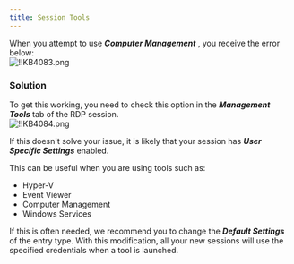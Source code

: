 ```yaml
---
title: Session Tools
---
```

When you attempt to use ***Computer Management*** , you receive the error below:  
![!!KB4083.png](/img/en/kb/KB4083.png)
### Solution
To get this working, you need to check this option in the ***Management Tools*** tab of the RDP session.  
![!!KB4084.png](/img/en/kb/KB4084.png)  

If this doesn't solve your issue, it is likely that your session has ***User Specific Settings*** enabled.  

This can be useful when you are using tools such as:  

* Hyper-V  
* Event Viewer  
* Computer Management  
* Windows Services  

If this is often needed, we recommend you to change the ***Default Settings*** of the entry type. With this modification, all your new sessions will use the specified credentials when a tool is launched.

